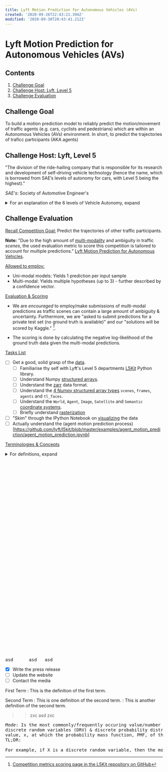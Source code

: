 ```yaml
---
title: Lyft Motion Prediction for Autonomous Vehicles (AVs)
created: '2020-09-26T22:43:21.394Z'
modified: '2020-09-30T20:43:41.212Z'
---
```


# Lyft Motion Prediction for Autonomous Vehicles (AVs)

## Contents
1. [Challenge Goal](#challenge_goal)
2. [Challenge Host: Lyft, Level 5](#challenge_host)
3. [Challenge Evaluation](#challenge_eval)

<!--- Challenge Goal Challenge Goal Challenge Goal  Challenge Goal  Challenge Goal -->

## Challenge Goal   <a name="challenge_goal"></a>
To build a motion prediction model to reliably predict the motion/movement of traffic agents (e.g. cars, cyclists and pedestrians) which are within an Autonomous Vehicles (AVs) environment. In short, to predict the trajectories of traficc participants (AKA agents)

<!--- Challenge Host Challenge Host Challenge Host  Challenge Host  Challenge Host -->

## Challenge Host: Lyft, Level 5     <a name="challenge_host"></a>
"The division of the ride-hailing company that is responsible for its research and development of self-driving vehicle technology (hence the name, which is borrowed from SAE’s levels of autonomy for cars, with Level 5 being the highest)."    

*SAE's*: Society of Automotive Engineer's   
<details>
<summary>For an explanation of the 6 levels of Vehicle Autonomy, expand</summary>

    - The 6 levels of Vehicle Autonomy Explained:
      - Level 0 (No Driving Automation): Manually controlled
      - Level 1 (Driver Assistance): Vehicle features a single system for driver assistance, e.g. (adaptive) cruise control. Is the lowest level of automation.
      - Level 2 (Partial Driving Automation): Means "Advanced Driver Assistance Systems" (ADAS). Tesla Autopilot and GM's, Cadillac Super Cruise systems both qualify as Level 2.
      - Level 3 (Conditional Driving Automation): Vehicles having "environmental detection" & informed decision making capabilities, e.g. accelerating past a slow-moving car. Still requires the full alertness of the driver for overriding/intervention purposes!
      - Level 4 (High Driving Automation): Key difference from Level 3 is that Level 4 AVs do not require the full alterness the driver. Level 4 AVs can operate fully in self-driving/autopilot mode b/c Level 4 AVs are capable of intervening in the event of a, e.g. potential collision or system failure. Laws, rules & regulations impose geofences (designated zones permitted for AVs) on Level 4 AVs. Most Level 4 vehicles in existence are geared toward ridesharing. Examples are:
        - NAVYA, French, builds & sells electrically powered Level 4 shuttles & cabs.
        - Alphabet's Waymo, U.S.
        - Magna, Canada
        - Volvo and Baidu strategic partnership       
        
      - Level 5 (Full Driving Automation): AVs which do not require human attention/alertness as Level 5 AVs won't even have steering wheels or acceleration/braking pedals. Level 5 AVs are free from geofencing. 
</details>

<!-- Challenge Evaluation  Challenge Evaluation  Challenge Evaluation  Challenge Evaluation  Challenge Evaluation -->


## Challenge Evaluation    <a name="challenge_eval"></a>
<ins> Recall Competition Goal:</ins> Predict the trajectories of other traffic participants.    

**Note:** "Due to the high amount of [multi-modality](https://arxiv.org/pdf/1705.09406.pdf "Multimodal Machine Learning:
A Survey and Taxonomy") and ambiguity in traffic *scenes*, the used evaluation metric to score this competition is tailored to account for multiple predictions." [Lyft Motion Prediction for Autonomous Vehicles](https://www.kaggle.com/c/lyft-motion-prediction-autonomous-vehicles/overview/evaluationm "Evaluation Page").   

<ins>Allowed to employ:</ins>
  - Uni-modal models: Yields 1 prediction per input sample
  - Multi-modal: Yields multiple hypotheses (up to 3) - further described by a confidence vector.   

<ins>Evaluation & Scoring</ins>

<!--- > **Note:** We are *encouraged* to employ/make submissions of multi-modal predictions as traffic scenes can contain a large amount of ambiguity & uncertainty. Furthermore, we are "asked to submit predictions for a private test set (no ground truth is available)" and our "solutions will be scored by Kaggle." [^1]. --->

- We are *encouraged* to employ/make submissions of multi-modal predictions as traffic scenes can contain a large amount of ambiguity & uncertainty. Furthermore, we are "asked to submit predictions for a private test set (no ground truth is available)" and our "solutions will be scored by Kaggle." [^1].

- The scoring is done by calculating the negative log-likelihood of the ground truth data given the multi-modal predictions.    


<ins>Tasks List</ins>

- [ ] Get a good, solid grasp of the [data](https://www.kaggle.com/c/lyft-motion-prediction-autonomous-vehicles/data).
    - [ ] Familiarise thy self with Lyft's Level 5 departments [L5Kit](https://github.com/lyft/l5kit) Python library.  
    - [ ] Understand Numpy [structured arrays](https://numpy.org/doc/stable/user/basics.rec.html). 
    - [ ] Understand the [zarr](https://zarr.readthedocs.io/en/stable/) data format.
    - [ ] Understand the [4 Numpy structured array types](https://github.com/lyft/l5kit/blob/master/data_format.md) `scenes`, `frames`, `agents` and `tl_faces`.
    - [ ] Understand the `World`, `Agent`, `Image`, `Satellite` and `Semantic` [coordinate systems](https://github.com/lyft/l5kit/blob/master/coords_systems.md).
    - [ ] Briefly understand [rasterization](https://en.wikipedia.org/wiki/Rasterisation)
- [ ] "Skim" through the IPython Notebook on [visualizing](https://github.com/lyft/l5kit/blob/master/examples/visualisation/visualise_data.ipynb) the data
- [ ] Actually understand the (agent motion prediction process)[https://github.com/lyft/l5kit/blob/master/examples/agent_motion_prediction/agent_motion_prediction.ipynb]

<ins>Terminologies & Concepts</ins>

<details>
<summary>For definitions, expand</summary>

- *Uni-modal*: In statistics, a unimodal (probability) distributioon is a (prob) distribution possesing a single unique *mode*, which, in this context, may refer to any peak (highest value) in the distribution.     

- *Mode*: Is the most commonly/frequently occuring value/number in a dataset. In the context of   
discrete random variables (DRV) & discrete probability distributions (DPD), the mode of a RDV, X, is the  
value, x, at which the probability mass function, PMF, of the DRV X, attains its maximum value. In short, the mode is the value that is most likely to be sampled. Lastly, numerical value of the mean (AKA expectation) parameter, $\mu$, and median, of a Normal (AKA Gaussian) (probability) distribution (NPD or GPD), are both also the same as the mode of a normal prob dist.    

- *Multi-modal*: In general, a multi-modal (probability) distribution is a probability distribution with two (bimodal dist) or more different modes. These modes appear as distinct peaks (local maximas) in a probability density function (PDF).

- *Rasterization*: The conversion/transformation process from (raw) data in vector graphic format to raster image AKA multi-channel image, e.g. an RGB image displayed on your screen 
</details>












[^1]: [Competition metrics scoring page in the L5Kit repository on GitHub](https://github.com/lyft/l5kit/blob/master/competition.md)























































<br/><br/>
<br/><br/>
<br/><br/>
<br/><br/>
<br/><br/>
<br/><br/>
<br/><br/>
<br/><br/>
<br/><br/>
<br/><br/>
<br/><br/>
<br/><br/>
<br/><br/>
<br/><br/>
<br/><br/>
<br/><br/>
<br/><br/>
<br/><br/>








<pre>asd      asd   asd   </pre>

- [x] Write the press release
- [ ] Update the website
- [ ] Contact the media

First Term
: This is the definition of the first term.

Second Term
: This is one definition of the second term.
: This is another definition of the second term.

>> zxc
> asd 
>> zxc



<pre><i>Mode</i>: Is the most commonly/frequently occuring value/number in a dataset. In the context of   
discrete random variables (DRV) & discrete probability distributions (DPD), the mode of a RDV, X, is the  
value, x, at which the probability mass function, PMF, of the DRV X, attains its maximum value.    
TL;DR:

For example, if X is a discrete random variable, then the mode is the value x (i.e. X = x) at which the probability mass function (PMF) of the discrete random, X, variable attains . In other words, it is the value that is most likely to be sampled.</pre>


